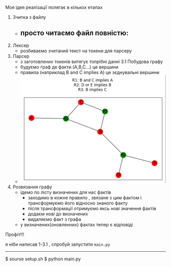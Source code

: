 Моя ідея реалізації полягає в кількох етапах

1. Зчитка з файлу
    - просто читаємо файл повністю:
        - 
2. Лексер
    - розбиваємо зчитаний текст на токени для парсеру
3. Парсер
    - з заготовлених токенів витягує топрібні данні
3.1 Побудова графу
    - будуємо граф де факти (A,B,C...) це вершини
    - правила (наприклад B and C implies A) це зєднувальні вершини
    - ![alt text](https://github.com/illyamaltsev/Expert_System/blob/master/example.png)
4. Розвязання графу
    - ідемо по лісту визначених для нас фактів
        - заходимо в кожне правило , звязане з цим фактом і трансформуємо його відносно знаного факту
        - після трансформації отримуємо яксь нові значення фактів
        - додаєм нові до визначених
        - видаляємо факт з графа
    - у визначених(оновленних) фактах тепер є відповіді
     
Профіт!!!


я ніби написав 1-3.1 , спробуй запустити `main.py`


-------------------------------------------------------------------

$ sourse setup.sh
$ python main.py